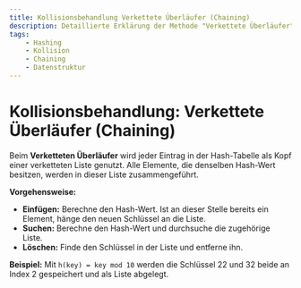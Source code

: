 ```yaml
---
title: Kollisionsbehandlung Verkettete Überläufer (Chaining)
description: Detaillierte Erklärung der Methode "Verkettete Überläufer" zur Behandlung von Kollisionen in Hash-Tabellen.
tags:
    - Hashing
    - Kollision
    - Chaining
    - Datenstruktur
---
```


# Kollisionsbehandlung: Verkettete Überläufer (Chaining)

Beim **Verketteten Überläufer** wird jeder Eintrag in der Hash-Tabelle als Kopf einer verketteten Liste genutzt. Alle Elemente, die denselben Hash-Wert besitzen, werden in dieser Liste zusammengeführt.

**Vorgehensweise:**
- **Einfügen:** Berechne den Hash-Wert. Ist an dieser Stelle bereits ein Element, hänge den neuen Schlüssel an die Liste.
- **Suchen:** Berechne den Hash-Wert und durchsuche die zugehörige Liste.
- **Löschen:** Finde den Schlüssel in der Liste und entferne ihn.

**Beispiel:**
Mit `h(key) = key mod 10` werden die Schlüssel 22 und 32 beide an Index 2 gespeichert und als Liste abgelegt.

